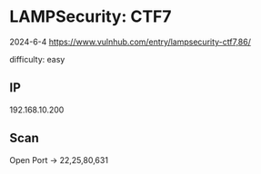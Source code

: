 # LAMPSecurity: CTF7

2024-6-4 https://www.vulnhub.com/entry/lampsecurity-ctf7,86/

difficulty: easy

## IP

192.168.10.200

## Scan

Open Port -> 22,25,80,631

```

```
